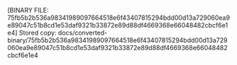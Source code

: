 [BINARY FILE: 75fb5b2b536a98341989097664518e6f43407815294bdd00d13a729060ea9e89047c51b8cd1e53daf9321b33872e89d88df4669368e66048482cbcf6e1e4]
Stored copy: docs/converted-binary/75fb5b2b536a98341989097664518e6f43407815294bdd00d13a729060ea9e89047c51b8cd1e53daf9321b33872e89d88df4669368e66048482cbcf6e1e4
